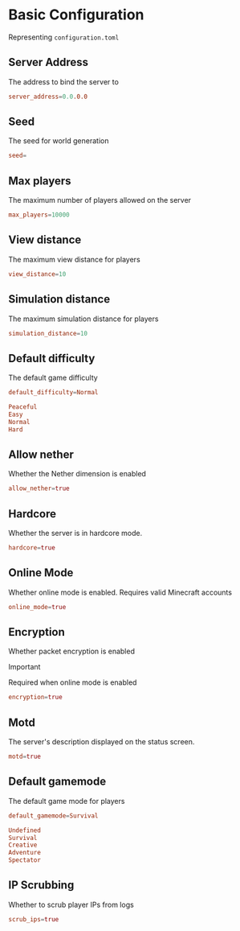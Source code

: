 # Basic Configuration

Representing `configuration.toml`

## Server Address

The address to bind the server to

```toml
server_address=0.0.0.0
```

## Seed

The seed for world generation

```toml
seed=
```

## Max players

The maximum number of players allowed on the server

```toml
max_players=10000
```

## View distance

The maximum view distance for players

```toml
view_distance=10
```

## Simulation distance

The maximum simulation distance for players

```toml
simulation_distance=10
```

## Default difficulty

The default game difficulty

```toml
default_difficulty=Normal
```

```toml
Peaceful
Easy
Normal
Hard
```

## Allow nether

Whether the Nether dimension is enabled

```toml
allow_nether=true
```

## Hardcore

Whether the server is in hardcore mode.

```toml
hardcore=true
```

## Online Mode

Whether online mode is enabled. Requires valid Minecraft accounts

```toml
online_mode=true
```

## Encryption

Whether packet encryption is enabled

> [!IMPORTANT]
> Required when online mode is enabled

```toml
encryption=true
```

## Motd

The server's description displayed on the status screen.

```toml
motd=true
```

## Default gamemode

The default game mode for players

```toml
default_gamemode=Survival
```

```toml
Undefined
Survival
Creative
Adventure
Spectator
```

## IP Scrubbing

Whether to scrub player IPs from logs

```toml
scrub_ips=true
```
